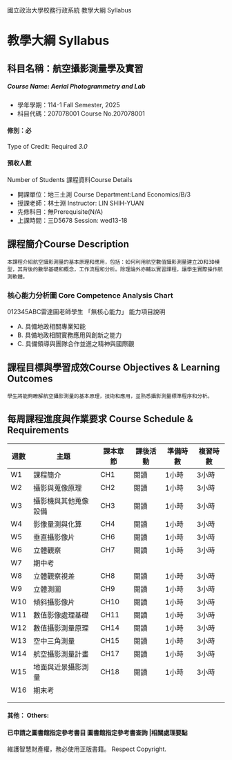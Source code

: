 國立政治大學校務行政系統 教學大綱 Syllabus
# 教學大綱 Syllabus
##  科目名稱：航空攝影測量學及實習 
#####  Course Name: Aerial Photogrammetry and Lab
  * 學年學期：114-1 Fall Semester, 2025 
  * 科目代碼：207078001 Course No.207078001
#### 修別：必
Type of Credit: Required 
_3.0_
#### 預收人數
Number of Students
課程資料Course Details
  * 開課單位：地三土測 Course Department:Land Economics/B/3 
  * 授課老師：林士淵 Instructor: LIN SHIH-YUAN 
  * 先修科目：無Prerequisite(N/A)
  * 上課時間：三D5678 Session: wed13-18
##  課程簡介Course Description
```
本課程介紹航空攝影測量的基本原理和應用，包括：如何利用航空數值攝影測量建立2D和3D模型，其背後的數學基礎和概念，工作流程和分析。除理論外亦輔以實習課程，讓學生實際操作航測軟體。
```
###  核心能力分析圖 Core Competence Analysis Chart
012345ABC雷達圖老師學生
「無核心能力」 
能力項目說明
  * A. 具備地政相關專業知能
  * B. 具備地政相關實務應用與創新之能力
  * C. 具備領導與團隊合作並進之精神與國際觀
##  課程目標與學習成效Course Objectives & Learning Outcomes 
```
學生將能夠瞭解航空攝影測量的基本原理，技術和應用，並熟悉攝影測量標準程序和分析。
```
##  每周課程進度與作業要求 Course Schedule & Requirements
週數 | 主題 | 課本章節 | 課後活動 | 準備時數 | 複習時數  
---|---|---|---|---|---  
W1 | 課程簡介 | CH1 | 閱讀 | 1小時 | 3小時  
W2 | 攝影與蒐像原理 | CH2 | 閱讀 | 1小時 | 3小時  
W3 | 攝影機與其他蒐像設備 | CH3 | 閱讀 | 1小時 | 3小時  
W4 | 影像量測與化算 | CH4 | 閱讀 | 1小時 | 3小時  
W5 | 垂直攝影像片 | CH6 | 閱讀 | 1小時 | 3小時  
W6 | 立體觀察 | CH7 | 閱讀 | 1小時 | 3小時  
W7 | 期中考 |  |  |  |   
W8 | 立體觀察視差 | CH8 | 閱讀 | 1小時 | 3小時  
W9 | 立體測圖 | CH9 | 閱讀 | 1小時 | 3小時  
W10 | 傾斜攝影像片 | CH10 | 閱讀 | 1小時 | 3小時  
W11 | 數值影像處理基礎 | CH11 | 閱讀 | 1小時 | 3小時  
W12 | 數值攝影測量原理 | CH14 | 閱讀 | 1小時 | 3小時  
W13 | 空中三角測量 | CH15 | 閱讀 | 1小時 | 3小時  
W14 | 航空攝影測量計畫 | CH17 | 閱讀 | 1小時 | 3小時  
W15 | 地面與近景攝影測量 | CH18 | 閱讀 | 1小時 | 3小時  
W16 | 期末考 |  |  |  |   
|  |  |  |  |   
|  |  |  |  |   
####  其他： Others:
####  已申請之圖書館指定參考書目  圖書館指定參考書查詢 |相關處理要點
維護智慧財產權，務必使用正版書籍。 Respect Copyright.